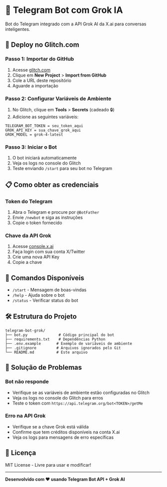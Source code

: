 # 🤖 Telegram Bot com Grok IA

Bot do Telegram integrado com a API Grok AI da X.ai para conversas inteligentes.

## 🚀 Deploy no Glitch.com

### Passo 1: Importar do GitHub
1. Acesse [glitch.com](https://glitch.com)
2. Clique em **New Project** > **Import from GitHub**
3. Cole a URL deste repositório
4. Aguarde a importação

### Passo 2: Configurar Variáveis de Ambiente
1. No Glitch, clique em **Tools** > **Secrets** (cadeado 🔒)
2. Adicione as seguintes variáveis:

```
TELEGRAM_BOT_TOKEN = seu_token_aqui
GROK_API_KEY = sua_chave_grok_aqui
GROK_MODEL = grok-4-latest
```

### Passo 3: Iniciar o Bot
1. O bot iniciará automaticamente
2. Veja os logs no console do Glitch
3. Teste enviando `/start` para seu bot no Telegram

## 📋 Como obter as credenciais

### Token do Telegram
1. Abra o Telegram e procure por `@BotFather`
2. Envie `/newbot` e siga as instruções
3. Copie o token fornecido

### Chave da API Grok
1. Acesse [console.x.ai](https://console.x.ai)
2. Faça login com sua conta X/Twitter
3. Crie uma nova API Key
4. Copie a chave

## 🔧 Comandos Disponíveis

- `/start` - Mensagem de boas-vindas
- `/help` - Ajuda sobre o bot
- `/status` - Verificar status do bot

## 🛠️ Estrutura do Projeto

```
telegram-bot-grok/
├── bot.py              # Código principal do bot
├── requirements.txt    # Dependências Python
├── .env.example       # Exemplo de variáveis de ambiente
├── .gitignore         # Arquivos ignorados pelo Git
└── README.md          # Este arquivo
```

## 🐛 Solução de Problemas

### Bot não responde
- Verifique se as variáveis de ambiente estão configuradas no Glitch
- Veja os logs no console do Glitch para erros
- Teste o token com `https://api.telegram.org/bot<TOKEN>/getMe`

### Erro na API Grok
- Verifique se a chave Grok está válida
- Confirme que tem créditos disponíveis na conta X.ai
- Veja os logs para mensagens de erro específicas

## 📝 Licença

MIT License - Livre para usar e modificar!

---

**Desenvolvido com ❤️ usando Telegram Bot API + Grok AI**
